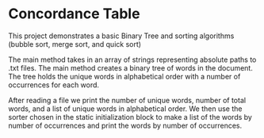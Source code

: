 <h1>Concordance Table</h1>

This project demonstrates a basic Binary Tree and sorting algorithms (bubble sort, merge sort, and quick sort)

The main method takes in an array of strings representing absolute paths to .txt files. The main method creates a binary tree of words in the document. The tree holds the unique words in alphabetical order with a number of occurrences for each word.

After reading a file we print the number of unique words, number of total words, and a list of unique words in alphabetical order. We then use the sorter chosen in the static initialization block to make a list of the words by number of occurrences and print the words by number of occurrences.

